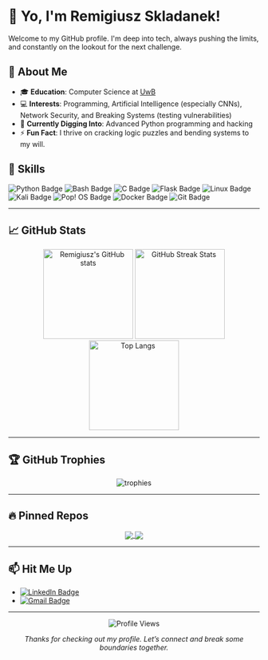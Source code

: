 # 👋 Yo, I'm Remigiusz Skladanek!

Welcome to my GitHub profile. I'm deep into tech, always pushing the limits, and constantly on the lookout for the next challenge.

## 💼 About Me

- 🎓 **Education**: Computer Science at [UwB](https://informatyka.uwb.edu.pl/en/)
- 💻 **Interests**: Programming, Artificial Intelligence (especially CNNs), Network Security, and Breaking Systems (testing vulnerabilities)
- 🌱 **Currently Digging Into**: Advanced Python programming and hacking
- ⚡ **Fun Fact**: I thrive on cracking logic puzzles and bending systems to my will.

## 🚀 Skills

<div>
  <img src="https://img.shields.io/badge/Python-3776AB?style=for-the-badge&logo=python&logoColor=white" alt="Python Badge"/>
  <img src="https://img.shields.io/badge/Bash-4EAA25?style=for-the-badge&logo=gnu-bash&logoColor=white" alt="Bash Badge"/>
  <img src="https://img.shields.io/badge/C-00599C?style=for-the-badge&logo=c&logoColor=white" alt="C Badge"/>
  <img src="https://img.shields.io/badge/Flask-000000?style=for-the-badge&logo=flask&logoColor=white" alt="Flask Badge"/>
  <img src="https://img.shields.io/badge/Linux-FCC624?style=for-the-badge&logo=linux&logoColor=black" alt="Linux Badge"/>
  <img src="https://img.shields.io/badge/Kali_Linux-557C94?style=for-the-badge&logo=kali-linux&logoColor=white" alt="Kali Badge"/>
  <img src="https://img.shields.io/badge/Pop!__OS-48B9C7?style=for-the-badge&logo=pop-os&logoColor=white" alt="Pop! OS Badge"/>
  <img src="https://img.shields.io/badge/Docker-2CA5E0?style=for-the-badge&logo=docker&logoColor=white" alt="Docker Badge"/>
  <img src="https://img.shields.io/badge/Git-F05032?style=for-the-badge&logo=git&logoColor=white" alt="Git Badge"/>
</div>

---

## 📈 GitHub Stats

<div align="center">
  
  <!-- Profilowe statystyki -->
  <img src="https://github-readme-stats.vercel.app/api?username=Rskladanek&show_icons=true&theme=radical" alt="Remigiusz's GitHub stats" height="180px"/>

  <!-- Streaks -->
  <img src="https://github-readme-streak-stats.herokuapp.com?user=Rskladanek&theme=radical&hide_border=true&date_format=M%20j%5B%2C%20Y%5D" alt="GitHub Streak Stats" height="180px"/>

  <!-- Najczęściej używane języki -->
  <img src="https://github-readme-stats.vercel.app/api/top-langs/?username=Rskladanek&layout=compact&theme=radical" alt="Top Langs" height="180px"/>

</div>

---

## 🏆 GitHub Trophies

<div align="center">
  <img src="https://github-profile-trophy.vercel.app/?username=Rskladanek&theme=radical&no-frame=true&row=1&column=7" alt="trophies" />
</div>

---

## 🔥 Pinned Repos

<div align="center">
  
  <!-- Przykładowe przypięte repozytoria (zmień nazwy repo na swoje) -->
  <a href="https://github.com/Rskladanek/your-awesome-project">
    <img align="center" src="https://github-readme-stats.vercel.app/api/pin/?username=Rskladanek&repo=Trojan&theme=radical" />
  </a>
  <a href="https://github.com/Rskladanek/another-cool-project">
    <img align="center" src="https://github-readme-stats.vercel.app/api/pin/?username=Rskladanek&repo=PhishSim-Toolkit&theme=radical" />
  </a>
  
</div>

---

## 📫 Hit Me Up

- [![LinkedIn Badge](https://img.shields.io/badge/-LinkedIn-2867B2?style=flat-square&logo=linkedin&logoColor=white)](https://www.linkedin.com/in/remigiusz-skladanek/)
- [![Gmail Badge](https://img.shields.io/badge/-remek.skladanek@gmail.com-c14438?style=flat-square&logo=Gmail&logoColor=white&link=mailto:remek.skladanek@gmail.com)](mailto:remek.skladanek@gmail.com)

---

<div align="center">
  
  ![Profile Views](https://komarev.com/ghpvc/?username=Rskladanek&style=flat-square)
  
  *Thanks for checking out my profile. Let’s connect and break some boundaries together.*
  
</div>
